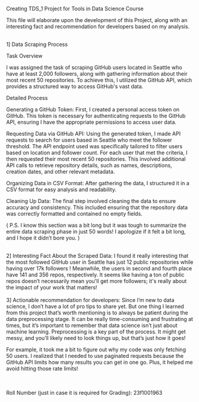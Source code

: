 Creating TDS_1 Project for Tools in Data Science Course

This file will elaborate upon the development of this Project, along with an interesting fact and recommendation for developers based on my analysis.
<br><br>

1] Data Scraping Process

Task Overview

I was assigned the task of scraping GitHub users located in Seattle who have at least 2,000 followers, along with gathering information about their most recent 50 repositories. To achieve this, I utilized the GitHub API, which provides a structured way to access GitHub's vast data.

Detailed Process

Generating a GitHub Token: First, I created a personal access token on GitHub. This token is necessary for authenticating requests to the GitHub API, ensuring I have the appropriate permissions to access user data.

Requesting Data via GitHub API: Using the generated token, I made API requests to search for users based in Seattle who meet the follower threshold. The API endpoint used was specifically tailored to filter users based on location and follower count.
For each user that met the criteria, I then requested their most recent 50 repositories. This involved additional API calls to retrieve repository details, such as names, descriptions, creation dates, and other relevant metadata.

Organizing Data in CSV Format: After gathering the data, I structured it in a CSV format for easy analysis and readability.

Cleaning Up Data: The final step involved cleaning the data to ensure accuracy and consistency. This included ensuring that the repository data was correctly formatted and contained no empty fields.

(
P.S. I know this section was a bit long but it was tough to summarize the entire data scraping phase in just 50 words! I apologize if it felt a bit long, and I hope it didn’t bore you.
)
<br><br>

2] Interesting Fact About the Scraped Data: I found it really interesting that the most followed GitHub user in Seattle has just 12 public repositories while having over 17k followers ! Meanwhile, the users in second and fourth place have 141 and 356 repos, respectively. It seems like having a ton of public repos doesn’t necessarily mean you'll get more followers; it's really about the impact of your work that matters!
<br><br>
3] Actionable recommendation for developers: Since I’m new to data science, I don’t have a lot of pro tips to share yet. But one thing I learned from this project that’s worth mentioning is to always be patient during the data preprocessing stage. It can be really time-consuming and frustrating at times, but it’s important to remember that data science isn’t just about machine learning. Preprocessing is a key part of the process. It might get messy, and you’ll likely need to look things up, but that’s just how it goes!

For example, it took me a bit to figure out why my code was only fetching 50 users. I realized that I needed to use paginated requests because the GitHub API limits how many results you can get in one go. Plus, it helped me avoid hitting those rate limits!

<br><br>
Roll Number (just in case it is required for Grading): 23f1001963
